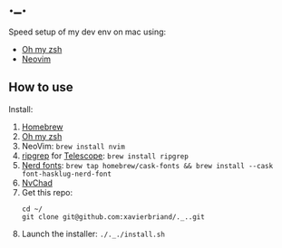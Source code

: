 ._.
===

Speed setup of my dev env on mac using:

- [Oh my zsh](https://ohmyz.sh/)
- [Neovim](https://neovim.io/)


How to use
----------

Install:

1. [Homebrew](https://brew.sh/)
1. [Oh my zsh](https://ohmyz.sh/#install)
1. NeoVim: `brew install nvim`
1. [ripgrep](https://github.com/BurntSushi/ripgrep#readme) for [Telescope](https://github.com/nvim-telescope/telescope.nvim#readme): `brew install ripgrep`
1. [Nerd fonts](https://www.nerdfonts.com/): `brew tap homebrew/cask-fonts && brew install --cask font-hasklug-nerd-font`
1. [NvChad](https://nvchad.com/docs/quickstart/install)
1. Get this repo: 
   ```
   cd ~/
   git clone git@github.com:xavierbriand/._..git
   ```
1. Launch the installer: `./._./install.sh`
